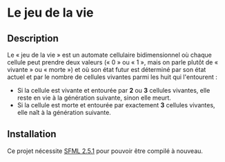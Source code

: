 # Le jeu de la vie

## Description
Le « jeu de la vie » est un automate cellulaire bidimensionnel où chaque cellule peut prendre deux valeurs (« 0 » ou « 1 », mais on parle plutôt de « vivante » ou « morte ») et où son état futur est déterminé par son état actuel et par le nombre de cellules vivantes parmi les huit qui l'entourent :

- Si la cellule est vivante et entourée par **2** ou **3** cellules vivantes, elle reste en vie à la génération suivante, sinon elle meurt.
- Si la cellule est morte et entourée par exactement **3** cellules vivantes, elle naît à la génération suivante.

## Installation
Ce projet nécessite [SFML 2.5.1](https://www.sfml-dev.org/download/sfml/2.5.1/index-fr.php) pour pouvoir être compilé à nouveau.
